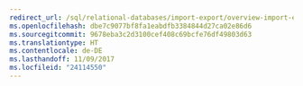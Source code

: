 ```yaml
---
redirect_url: /sql/relational-databases/import-export/overview-import-export
ms.openlocfilehash: dbe7c9077bf8fa1eabdfb3384844d27ca02e86d6
ms.sourcegitcommit: 9678eba3c2d3100cef408c69bcfe76df49803d63
ms.translationtype: HT
ms.contentlocale: de-DE
ms.lasthandoff: 11/09/2017
ms.locfileid: "24114550"
---
```

